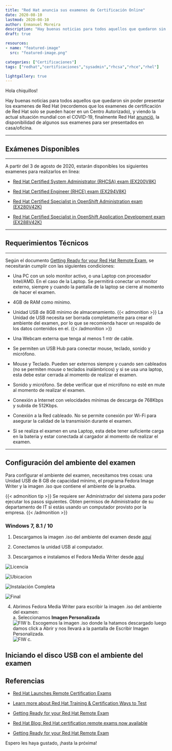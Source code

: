 ```yaml
---
title: "Red Hat anuncia sus examenes de Certificación Online"
date: 2020-08-10
lastmod: 2020-08-10
author: Enmanuel Moreira
description: "Hay buenas noticias para todos aquellos que quedaron sin poder presentar los examenes de Red Hat (recordemos que los examenes de certificación de Red Hat solo se pueden hacer en un Centro Autorizado), y viendo la actual situación mundial con el COVID-19, finalmente Red Hat anunció la disponibilidad de algunos sus examenes para ser presentados en casa/oficina."
draft: true

resources:
- name: "featured-image"
  src: "featured-image.png"

categories: ["Certificaciones"]
tags: ["redhat","certificaciones","sysadmin","rhcsa","rhce","rhel"]

lightgallery: true
---
```


<!--more-->

Hola chiquillos!

Hay buenas noticias para todos aquellos que quedaron sin poder presentar los examenes de Red Hat (recordemos que los examenes de certificación de Red Hat solo se pueden hacer en un Centro Autorizado), y viendo la actual situación mundial con el COVID-19, finalmente Red Hat [anunció](https://www.redhat.com/en/about/press-releases/red-hat-launches-remote-certification-exams), la disponibilidad de algunos sus examenes para ser presentados en casa/oficina.

***

## Exámenes Disponibles  

***

A partir del 3 de agosto de 2020, estarán disponibles los siguientes examenes para realizarlos en linea:

- [Red Hat Certified System Administrator (RHCSA) exam (EX200V8K)](https://www.redhat.com/en/services/training/ex200-red-hat-certified-system-administrator-rhcsa-exam)

- [Red Hat Certified Engineer (RHCE) exam (EX294V8K)](https://www.redhat.com/en/services/training/ex294-red-hat-certified-engineer-rhce-exam-red-hat-enterprise-linux-8)

- [Red Hat Certified Specialist in OpenShift Administration exam (EX280V42K)](https://www.redhat.com/en/services/training/ex280-red-hat-certified-specialist-in-openshift-administration-exam)

- [Red Hat Certified Specialist in OpenShift Application Development exam (EX288V42K)](https://www.redhat.com/en/services/training/ex288-red-hat-certified-specialist-openshift-application-development-exam)

***

## Requerimientos Técnicos

***

Según el documento [Getting Ready for your Red Hat Remote Exam](https://learn.redhat.com/jfvwy86652/attachments/jfvwy86652/certification_resources/2/3/Getting%20Ready%20for%20your%20Red%20Hat%20Remote%20Exam_4_Aug_20.pdf), se necesitarán cumplir con las siguientes condiciones:  

- Una PC con un solo monitor activo, o una Laptop con procesador Intel/AMD. En el caso de la Laptop. Se permitirá conectar un monitor externo, siempre y cuando la pantalla de la laptop se cierre al momento de hacer el examen.

- 4GB de RAM como mínimo.

- Unidad USB de 8GB mínimo de almacenamiento.
{{< admonition >}}
La Unidad de USB necesita ser borrada completamente para crear el ambiente del examen, por lo que se recomienda hacer un respaldo de los datos contenidos en el.
{{< /admonition >}}

- Una Webcam externa que tenga al menos 1 mtr de cable.

- Se permiten un USB Hub para conectar mouse, teclado, sonido y micrófono.

- Mouse y Teclado. Pueden ser externos siempre y cuando sen cableados (no se permiten mouse o teclados inalámbricos) y si se usa una laptop, esta debe estar cerrada al momento de realizar el examen.

- Sonido y micrófono. Se debe verificar que el micrófono no esté en mute al momento de realizar el examen.

- Conexión a Internet con velocidades mínimas de descarga de 768Kbps y subida de 512Kbps.

- Conexión a la Red cableado. No se permite conexión por Wi-Fi para asegurar la calidad de la transmisión durante el examen.
  
- Si se realiza el examen en una Laptop, esta debe tener suficiente carga en la bateria y estar conectada al cargador al momento de realizar el examen.

***

## Configuración del ambiente del examen

Para configurar el ambiente del examen, necesitamos tres cosas: una Unidad USB de 8 GB de capacidad mínimo, el programa Fedora Image Writer y la imagen .iso que contiene el ambiente de la prueba.

{{< admonition tip >}}
Se requiere ser Administrador del sistema para poder ejecutar los pasos siguientes. Obten permisos de Administrador de su departamento de IT si estás usando un computador provisto por la empresa.
{{< /admonition >}}

### Windows 7, 8.1 / 10

1. Descargamos la imagen .iso del ambiente del examen desde [aquí](https://static.redhat.com/downloads/training-certification/rhrexboot.iso)

2. Conectamos la unidad USB al computador.

3. Descargamos e instalamos el Fedora Media Writer desde [aquí](https://getfedora.org/fmw/FedoraMediaWriter-win32-latest.exe)

![Licencia](/images/redhat-online-exams/fedora-media-writer-0.png "Licencia del Programa de Instalación")

![Ubicacion](/images/redhat-online-exams/fedora-media-writer-1.png "Ubicación de la Instalación")

![Instalación Completa](/images/redhat-online-exams/fedora-media-writer-2.png "Instalación Completa")

![Final](/images/redhat-online-exams/fedora-media-writer-3.png "Finalizando Instalador")

4. Abrimos Fedora Media Writer para escribir la imagen .iso del ambiente del examen:  
a. Seleccionamos **Imagen Personalizada**  
![FIW](/images/redhat-online-exams/fedora-media-writer-4.png "Imagen Personalizada")
b. Escogemos la imagen .iso donde la hatamos descargado luego damos click a Abrir y nos llevará a la pantalla de Escribir Imagen Personalizada.  
![FIW](/images/redhat-online-exams/fedora-media-writer-5.png "Seleccionando Imagen")
c. 

## Iniciando el disco USB con el ambiente del examen



## Referencias

- [Red Hat Launches Remote Certification Exams](https://www.redhat.com/en/about/press-releases/red-hat-launches-remote-certification-exams)

- [Learn more about Red Hat Training & Certification Ways to Test](https://www.redhat.com/en/services/certification/ways-to-test)

- [Getting Ready for your Red Hat Remote Exam](https://learn.redhat.com/jfvwy86652/attachments/jfvwy86652/certification_resources/2/3/Getting%20Ready%20for%20your%20Red%20Hat%20Remote%20Exam_4_Aug_20.pdf)

- [Red Hat Blog: Red Hat certification remote exams now available](https://www.redhat.com/en/blog/red-hat-certification-remote-exams-now-available)

- [Getting Ready for your Red Hat Remote Exam](https://learn.redhat.com/t5/Certification-Resources/Getting-Ready-for-your-Red-Hat-Remote-Exam/ba-p/12690)

Espero les haya gustado, ¡hasta la próxima!
